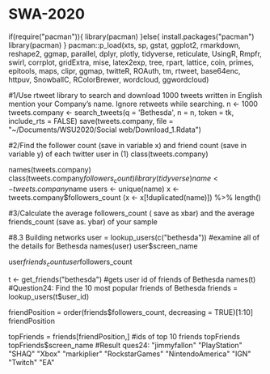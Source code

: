 # SWA-2020
if(require("pacman")){
  library(pacman)
}else{
  install.packages("pacman")
  library(pacman)
}
pacman::p_load(xts, sp, gstat, ggplot2, rmarkdown, reshape2, ggmap,
               parallel, dplyr, plotly, tidyverse, reticulate, UsingR, Rmpfr,
               swirl, corrplot, gridExtra, mise, latex2exp, tree, rpart, lattice,
               coin, primes, epitools, maps, clipr, ggmap, twitteR, ROAuth,
               tm, rtweet, base64enc, httpuv, SnowballC, RColorBrewer, wordcloud, ggwordcloud)

#1/Use rtweet library to search and download 1000 tweets written in English mention your Company’s name. Ignore retweets while searching.
n <- 1000
tweets.company <- search_tweets(q = 'Bethesda', n = n, token = tk,
                                include_rts = FALSE)
save(tweets.company, file = "~/Documents/WSU2020/Social web/Download_1.Rdata")

#2/Find the follower count (save in variable x) and friend count (save in variable y) of each twitter user in (1)
class(tweets.company)

names(tweets.company)
class(tweets.company$followers_count)
library(tidyverse)
name  <- tweets.company$name
users <- unique(name)
x <- tweets.company$followers_count
(x     <- x[!duplicated(name)]) %>% length()


#3/Calculate the average followers_count ( save as xbar) and the average friends_count (save as. ybar) of your sample

#8.3 Building networks
user = lookup_users(c("bethesda")) #examine all of the details for Bethesda
names(user)
user$screen_name

user$friends_count
user$followers_count

t <- get_friends("bethesda") #gets user id of friends of Bethesda
names(t)
#Question24: Find the 10 most popular friends of Bethesda
friends = lookup_users(t$user_id)

friendPosition = order(friends$followers_count, decreasing = TRUE)[1:10] 
friendPosition

topFriends = friends[friendPosition,] #ids of top 10 friends
topFriends
topFriends$screen_name
#Result ques24: "jimmyfallon"     "PlayStation"     "SHAQ"            "Xbox"            "markiplier"      "RockstarGames"  "NintendoAmerica" "IGN"             "Twitch"          "EA"  
